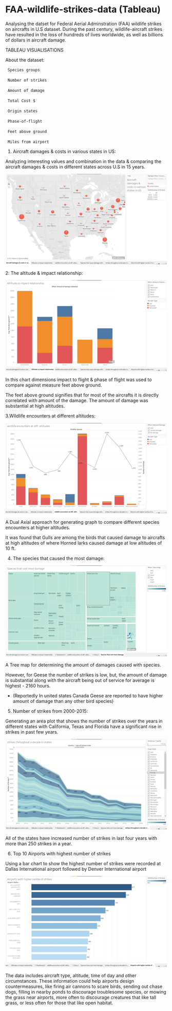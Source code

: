 # FAA-wildlife-strikes-data (Tableau)
Analysing the datset for Federal Aerial Adminstration (FAA) wildlife strikes on aircrafts  in U.S dataset.
During the past century, wildlife-aircraft strikes have resulted in the loss of hundreds of lives worldwide, as well as billions of dollars in aircraft damage. 


TABLEAU VISUALISATIONS


About the dataset:

     Species groups

     Number of strikes

     Amount of damage

     Total Cost $

     Origin states

     Phase-of-flight

     Feet above ground

     Miles from airport




1. Aircraft damages & costs in various states in US:


Analyzing interesting values and combination in the data & comparing the aircraft damages & costs in different states across U.S in 15 years.

![](stateswithstrikes%26%20damage.png)




2: The altitude & impact relationship: 

 ![](https://github.com/ANKIT-unbroken/FAA-wildlife-strikes-data/blob/main/Screenshot%202021-09-24%20211013.png)
 
 
 In this chart dimensions impact to flight & phase of flight was used to compare against measure feet above ground.

 The feet above ground signifies that for most of the aircrafts it is directly correlated with amount of the damage. The amount of damage was substantial at high altitudes.
 
 
 
 
 3.WIldlife encounters at different altitudes: 
 
 

![](https://github.com/ANKIT-unbroken/FAA-wildlife-strikes-data/blob/main/wildlife%20encounters%20at%20altitudes.png)


A Dual Axial approach for generating graph  to compare different species encounters at higher altitudes.


It was found that Gulls are among the birds that caused damage to aircrafts at high altitudes of  where Horned larks caused damage at low altitudes of 10 ft. 
 
 
 
 4. The species that caused the most damage: 


![](https://github.com/ANKIT-unbroken/FAA-wildlife-strikes-data/blob/main/Screenshot%202021-09-22%20202708.png)


A Tree map for determining the amount of damages caused with species.

However, for Geese the number of strikes is low, but, the amount of damage is substantial along with the aircraft being out of service for average is highest - 2160 hours.

  
  * (Reportedly In united states Canada Geese are reported to have higher amount of 
     damage than any other bird species)
 
 
 
 
 
 5. Number of strikes from 2000-2015:


Generating an area plot that shows the number of strikes over the years in different states with California, Texas and Florida have a significant rise in strikes in past few years.
 

 ![](https://github.com/ANKIT-unbroken/FAA-wildlife-strikes-data/blob/main/Screenshot%202021-09-23%20150718.png)
 
 
 All of the states have increased number of strikes in last four years with more than 250 strikes in a year.
 
 

6. Top 10 Airports with highest number of strikes

Using a bar chart to show the highest number of strikes were recorded at Dallas International airport followed by Denver International airport  



![](https://github.com/ANKIT-unbroken/FAA-wildlife-strikes-data/blob/main/Screenshot%202021-09-24%20134238.png)



The data includes aircraft type, altitude, time of day and other circumstances. These information could help airports design countermeasures, like firing air cannons to scare birds, sending out chase dogs, filling in nearby ponds to discourage troublesome species, or mowing the grass near airports, more often to discourage creatures that like tall grass, or less often for those that like open habitat.


